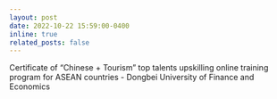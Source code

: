 ```yaml
---
layout: post
date: 2022-10-22 15:59:00-0400
inline: true
related_posts: false
---
```


Certificate of “Chinese + Tourism” top talents upskilling online training program for ASEAN countries - Dongbei University of Finance and Economics
